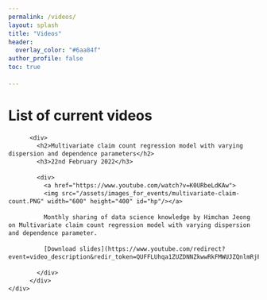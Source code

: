 ```yaml
---
permalink: /videos/
layout: splash
title: "Videos"
header:
  overlay_color: "#6aa84f"
author_profile: false
toc: true
 
---
```


<html>
  <body>
    <div class="notice" markdown="1">
      <h1>List of current videos</h1>
         
     
          <div>
            <h2>Multivariate claim count regression model with varying dispersion and dependence parameters</h2>
            <h3>22nd February 2022</h3>

            <div>
              <a href="https://www.youtube.com/watch?v=K0URbeLdKAw">
              <img src="/assets/images_for_events/multivariate-claim-count.PNG" width="600" height="400" id="hp"/></a>

              Monthly sharing of data science knowledge by Himchan Jeong on Multivariate claim count regression model with varying dispersion and dependence parameter.

              [Download slides](https://www.youtube.com/redirect?event=video_description&redir_token=QUFFLUhqa1ZUZDNNZkwwRkFMWUJZQnlmRjFLSXFFYXFjUXxBQ3Jtc0tsZ2h6ejNLWkpxUHY3TWNCWlE4UkRPajJNNHE3ck8tZ0VhRmhWODN2WFM1MU9IeEZGTXlUYzc1YURydXhSNkhic3J0YlFDbk56RTh0ZHZycnhVR1phM19COHJVMUVUNU1nUDJaeGhhVzltY2lSRmxNUQ&q=https%3A%2F%2Fgithub.com%2FIFoADataScienceResearch%2FIFoADataScienceResearch.github.io%2Fraw%2Fmaster%2Fassets%2Fpdfs%2Fknowledge_sharing%2FMultiCount_Dispersion_slides.pdf&v=K0URbeLdKAw)

            </div>
          </div>
    </div>   
  </body>
</html>


